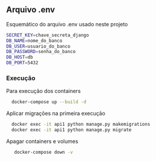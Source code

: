 ## Arquivo .env

Esquemático do arquivo .env usado neste projeto

```bash
SECRET_KEY=chave_secreta_django
DB_NAME=nome_do_banco
DB_USER=usuario_do_banco
DB_PASSWORD=senha_do_banco
DB_HOST=db
DB_PORT=5432
```

### Execução

Para execução dos containers

```bash
  docker-compose up --build -d
```

Aplicar migrações na primeira execução

```bash
  docker exec -it api1 python manage.py makemigrations
  docker exec -it api1 python manage.py migrate
```

Apagar containers e volumes

```bash
   docker-compose down -v  
```

